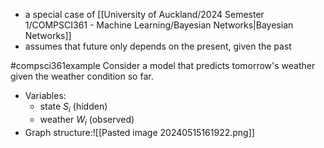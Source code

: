 - a special case of [[University of Auckland/2024 Semester 1/COMPSCI361 - Machine Learning/Bayesian Networks|Bayesian Networks]]
- assumes that future only depends on the present, given the past

#compsci361example Consider a model that predicts tomorrow's weather given the weather condition so far.
- Variables: 
	- state $S_i$ (hidden)
	- weather $W_i$ (observed)
- Graph structure:![[Pasted image 20240515161922.png]]